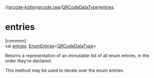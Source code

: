 //[qrcode-kotlin](../../../index.md)/[qrcode.raw](../index.md)/[QRCodeDataType](index.md)/[entries](entries.md)

# entries

[common]\
val [entries](entries.md): [EnumEntries](https://kotlinlang.org/api/latest/jvm/stdlib/kotlin-stdlib/kotlin.enums/-enum-entries/index.html)&lt;[QRCodeDataType](index.md)&gt;

Returns a representation of an immutable list of all enum entries, in the order they're declared.

This method may be used to iterate over the enum entries.
